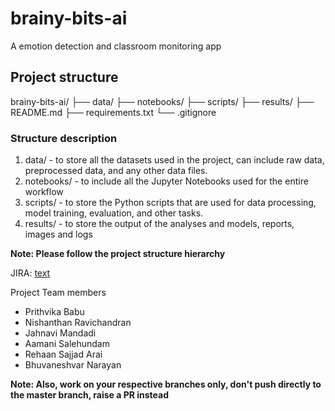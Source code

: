 # brainy-bits-ai
A emotion detection and classroom monitoring app 

## Project structure

brainy-bits-ai/
├── data/
├── notebooks/
├── scripts/
├── results/
├── README.md
├── requirements.txt
└── .gitignore

### Structure description
1. data/ - to store all the datasets used in the project, can include raw data, preprocessed data, and any other data files.
2. notebooks/ - to include all the Jupyter Notebooks used for the entire workflow
3. scripts/ -  to store the Python scripts that are used for data processing, model training, evaluation, and other tasks.
4. results/ - to store the output of the analyses and models, reports, images and logs

**Note: Please follow the project structure hierarchy**

JIRA: [text](https://brainy-bits.atlassian.net/jira/software/projects/KAN/boards/1)

Project Team members
- Prithvika Babu
- Nishanthan Ravichandran
- Jahnavi Mandadi
- Aamani Salehundam
- Rehaan Sajjad Arai
- Bhuvaneshvar Narayan

**Note: Also, work on your respective branches only, don't push directly to the master branch, raise a PR instead**
